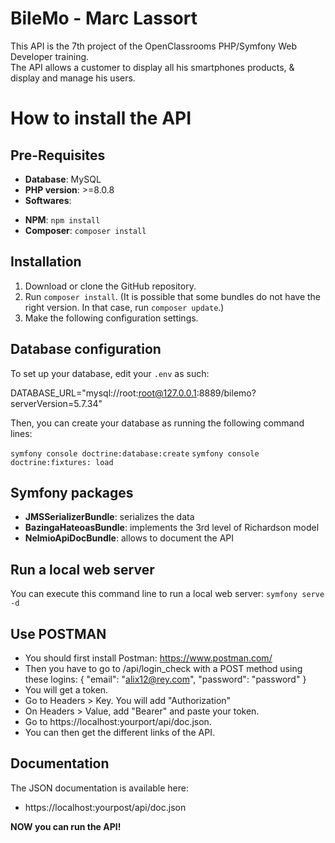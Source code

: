 # **BileMo - Marc Lassort**

This API is the 7th project of the OpenClassrooms PHP/Symfony Web Developer training.  
The API allows a customer to display all his smartphones products, & display and manage his users.

# **How to install the API**

## **Pre-Requisites**

- **Database**: MySQL
- **PHP version**: >=8.0.8
- **Softwares**:

* **NPM**: `npm install`
* **Composer**: `composer install`

## **Installation**

1. Download or clone the GitHub repository.
2. Run `composer install`. (It is possible that some bundles do not have the right version. In that case, run `composer update`.)
3. Make the following configuration settings.

## **Database configuration**

To set up your database, edit your `.env` as such:

DATABASE_URL="mysql://root:root@127.0.0.1:8889/bilemo?serverVersion=5.7.34"

Then, you can create your database as running the following command lines:

`symfony console doctrine:database:create`
`symfony console doctrine:fixtures: load`

## **Symfony packages**

- **JMSSerializerBundle**: serializes the data
- **BazingaHateoasBundle**: implements the 3rd level of Richardson model
- **NelmioApiDocBundle**: allows to document the API

## **Run a local web server**

You can execute this command line to run a local web server: `symfony serve -d`

## **Use POSTMAN**

- You should first install Postman: https://www.postman.com/
- Then you have to go to /api/login_check with a POST method using these logins:
  {
  "email": "alix12@rey.com",
  "password": "password"
  }
- You will get a token.
- Go to Headers > Key. You will add "Authorization"
- On Headers > Value, add "Bearer" and paste your token.
- Go to https://localhost:yourport/api/doc.json.
- You can then get the different links of the API.

## **Documentation**

The JSON documentation is available here:

- https://localhost:yourpost/api/doc.json

**NOW you can run the API!**